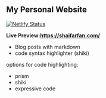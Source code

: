 ## My Personal Website

[![Netlify Status](https://api.netlify.com/api/v1/badges/f9b17dbc-599b-4bd3-9092-e34c8616da43/deploy-status)](https://app.netlify.com/sites/shaifarfan/deploys)

**Live Preview:https://shaifarfan.com/**

- Blog posts with markdown
- code syntax highlighter (shiki)

options for code highlighting:

- prism
- shiki
- expressive code

